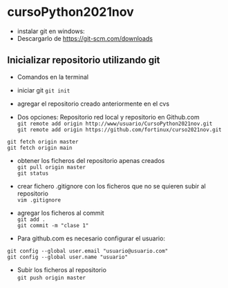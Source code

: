 # cursoPython2021nov

- instalar git en windows:     
-  Descargarlo de https://git-scm.com/downloads    

## Inicializar repositorio utilizando git
- Comandos en la terminal    
    
- iniciar git
`git init`   
     
- agregar el repositorio creado anteriormente en el cvs    
- Dos opciones: Repositorio red local y repositorio en Github.com    
`git remote add origin http://www/usuario/CursoPython2021nov.git`    
`git remote add origin https://github.com/fortinux/curso2021nov.git`

`git fetch origin master`    
`git fetch origin main`    
    
- obtener los ficheros del repositorio apenas creados    
`git pull origin master`     
`git status`        
    
- crear fichero .gitignore con los ficheros que no se quieren subir al repositorio    
`vim .gitignore`     
    
- agregar los ficheros al commit    
`git add .`    
`git commit -m "clase 1"`    
  
- Para github.com es necesario configurar el usuario:

`git config --global user.email "usuario@usuario.com"`   
`git config --global user.name "usuario"`    

- Subir los ficheros al repositorio    
`git push origin master`    
